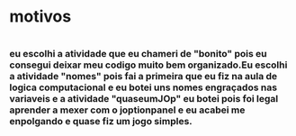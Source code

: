 # motivos
#
### eu escolhi a atividade que eu chameri de "bonito" pois eu consegui deixar meu codigo muito bem organizado.Eu escolhi a atividade "nomes" pois fai a primeira que eu fiz na aula de logica computacional e eu botei uns nomes engraçados nas variaveis e a atividade "quaseumJOp" eu botei pois foi legal aprender a mexer com o joptionpanel e eu acabei me enpolgando e quase fiz um jogo simples.
